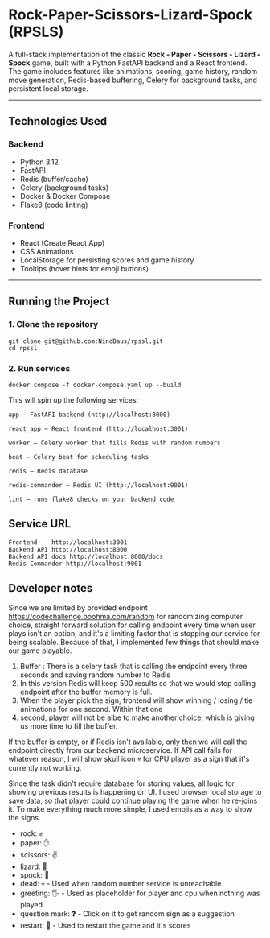 # Rock-Paper-Scissors-Lizard-Spock (RPSLS)

A full-stack implementation of the classic **Rock - Paper - Scissors - Lizard - Spock** game, built with a Python FastAPI backend and a React frontend. The game includes features like animations, scoring, game history, random move generation, Redis-based buffering, Celery for background tasks, and persistent local storage.

---

## Technologies Used

### Backend
- Python 3.12
- FastAPI
- Redis (buffer/cache)
- Celery (background tasks)
- Docker & Docker Compose
- Flake8 (code linting)

### Frontend
- React (Create React App)
- CSS Animations
- LocalStorage for persisting scores and game history
- Tooltips (hover hints for emoji buttons)

---

## Running the Project

### 1. Clone the repository

```
git clone git@github.com:NinoBaus/rpssl.git
cd rpssl
```

### 2. Run services

```docker compose -f docker-compose.yaml up --build```

This will spin up the following services:

    app – FastAPI backend (http://localhost:8000)

    react_app – React frontend (http://localhost:3001)

    worker – Celery worker that fills Redis with random numbers

    beat – Celery beat for scheduling tasks

    redis – Redis database

    redis-commander – Redis UI (http://localhost:9001)

    lint – runs flake8 checks on your backend code

## Service	URL
```
Frontend	http://localhost:3001
Backend API	http://localhost:8000
Backend API docs http://localhost:8000/docs
Redis Commander	http://localhost:9001
```
## Developer notes

Since we are limited by provided endpoint https://codechallenge.boohma.com/random for randomizing computer choice, 
straight forward solution for calling endpoint every time when user plays isn't an option, and it's a limiting factor that
is stopping our service for being scalable. Because of that, I implemented few things that should make our game playable.
1. Buffer : There is a celery task that is calling the endpoint every three seconds and saving random number to Redis
2. In this version Redis will keep 500 results so that we would stop calling endpoint after the buffer memory is full.
3. When the player pick the sign, frontend will show winning / losing / tie animations for one second. Within that one 
4. second, player will not be albe to make another choice, which is giving us more time to fill the buffer.

If the buffer is empty, or if Redis isn't available, only then we will call the endpoint directly from our backend 
microservice.
If API call fails for whatever reason, I will show skull icon 💀 for CPU player as a sign that it's currently not working.

Since the task didn't require database for storing values, all logic for showing previous results is happening on UI. 
I used browser local storage to save data, so that player could continue playing the game when he re-joins it.
To make everything much more simple, I used emojis as a way to show the signs.

- rock: ✊
- paper: ✋
- scissors: ✌️
- lizard: 🤏
- spock: 🖖
- dead: 💀 - Used when random number service is unreachable
- greeting: 🖐 - Used as placeholder for player and cpu when nothing was played
- question mark: ❓ - Click on it to get random sign as a suggestion
- restart: 🔄 - Used to restart the game and it's scores
